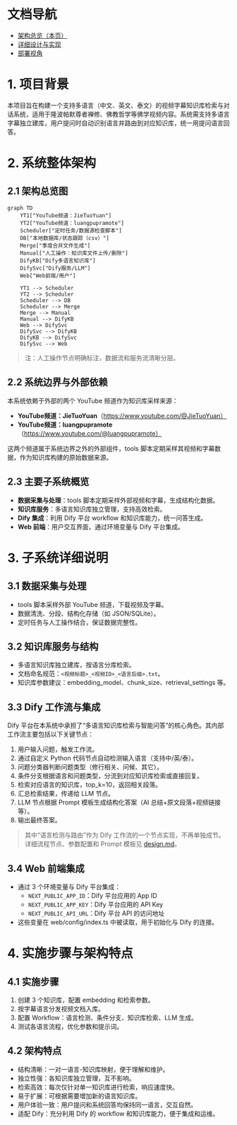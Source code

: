 # 文档导航

- [架构总览（本页）](architect.md)
- [详细设计与实现](design.md)
- [部署视角](deployment.md)

# 1. 项目背景

本项目旨在构建一个支持多语言（中文、英文、泰文）的视频字幕知识库检索与对话系统，适用于隆波帕默尊者禅修、佛教哲学等佛学视频内容。系统需支持多语言字幕独立建库，用户提问时自动识别语言并路由到对应知识库，统一用提问语言回答。

# 2. 系统整体架构

## 2.1 架构总览图

```mermaid
graph TD
    YT1["YouTube频道：JieTuoYuan"]
    YT2["YouTube频道：luangpupramote"]
    Scheduler["定时任务/数据源检查脚本"]
    DB["本地数据库/状态跟踪（csv）"]
    Merge["季度合并文件生成"]
    Manual["人工操作：知识库文件上传/删除"]
    DifyKB["Dify多语言知识库"]
    DifySvc["Dify服务/LLM"]
    Web["Web前端/用户"]

    YT1 --> Scheduler
    YT2 --> Scheduler
    Scheduler --> DB
    Scheduler --> Merge
    Merge --> Manual
    Manual --> DifyKB
    Web --> DifySvc
    DifySvc --> DifyKB
    DifyKB --> DifySvc
    DifySvc --> Web
```

> 注：人工操作节点明确标注，数据流和服务流清晰分层。

## 2.2 系统边界与外部依赖

本系统依赖于外部的两个 YouTube 频道作为知识库采样来源：
- **YouTube频道：JieTuoYuan**（https://www.youtube.com/@JieTuoYuan）
- **YouTube频道：luangpupramote**（https://www.youtube.com/@luangpupramote）

这两个频道属于系统边界之外的外部组件，tools 脚本定期采样其视频和字幕数据，作为知识库构建的原始数据来源。

## 2.3 主要子系统概览
- **数据采集与处理**：tools 脚本定期采样外部视频和字幕，生成结构化数据。
- **知识库服务**：多语言知识库独立管理，支持高效检索。
- **Dify 集成**：利用 Dify 平台 workflow 和知识库能力，统一问答生成。
- **Web 前端**：用户交互界面，通过环境变量与 Dify 平台集成。

# 3. 子系统详细说明

## 3.1 数据采集与处理
- tools 脚本采样外部 YouTube 频道，下载视频及字幕。
- 数据清洗、分段、结构化存储（如 JSON/SQLite）。
- 定时任务与人工操作结合，保证数据完整性。

## 3.2 知识库服务与结构
- 多语言知识库独立建库，按语言分库检索。
- 文档命名规范：`<视频标题>_<视频ID>_<语言后缀>.txt`。
- 知识库参数建议：embedding_model、chunk_size、retrieval_settings 等。

## 3.3 Dify 工作流与集成

Dify 平台在本系统中承担了“多语言知识库检索与智能问答”的核心角色。其内部工作流主要包括以下关键节点：

1. 用户输入问题，触发工作流。
2. 通过自定义 Python 代码节点自动检测输入语言（支持中/英/泰）。
3. 问题分类器判断问题类型（修行相关、问候、其它）。
4. 条件分支根据语言和问题类型，分流到对应知识库检索或直接回复。
5. 检索对应语言的知识库，top_k=10，返回相关段落。
6. 汇总检索结果，传递给 LLM 节点。
7. LLM 节点根据 Prompt 模板生成结构化答案（AI 总结+原文段落+视频链接等）。
8. 输出最终答案。

> 其中“语言检测与路由”作为 Dify 工作流的一个节点实现，不再单独成节。
> 详细流程节点、参数配置和 Prompt 模板见 [design.md](design.md)。

## 3.4 Web 前端集成
- 通过 3 个环境变量与 Dify 平台集成：
  - `NEXT_PUBLIC_APP_ID`：Dify 平台应用的 App ID
  - `NEXT_PUBLIC_APP_KEY`：Dify 平台应用的 API Key
  - `NEXT_PUBLIC_API_URL`：Dify 平台 API 的访问地址
- 这些变量在 web/config/index.ts 中被读取，用于初始化与 Dify 的连接。

# 4. 实施步骤与架构特点

## 4.1 实施步骤
1. 创建 3 个知识库，配置 embedding 和检索参数。
2. 按字幕语言分发视频文档入库。
3. 配置 Workflow：语言检测、条件分支、知识库检索、LLM 生成。
4. 测试各语言流程，优化参数和提示词。

## 4.2 架构特点
- 结构清晰：一对一语言-知识库映射，便于理解和维护。
- 独立性强：各知识库独立管理，互不影响。
- 检索高效：每次仅针对单一知识库进行检索，响应速度快。
- 易于扩展：可根据需要增加新的语言知识库。
- 用户体验一致：用户提问和系统回答均保持同一语言，交互自然。
- 适配 Dify：充分利用 Dify 的 workflow 和知识库能力，便于集成和运维。
